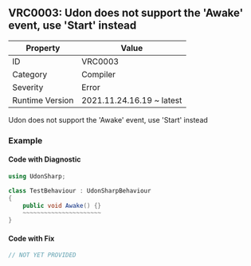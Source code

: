## VRC0003: Udon does not support the 'Awake' event, use 'Start' instead

| Property        | Value                     | 
| --------------- | ------------------------- | 
| ID              | VRC0003                   | 
| Category        | Compiler                  | 
| Severity        | Error                     | 
| Runtime Version | 2021.11.24.16.19 ~ latest | 

Udon does not support the 'Awake' event, use 'Start' instead  

### Example

#### Code with Diagnostic


```csharp
using UdonSharp;

class TestBehaviour : UdonSharpBehaviour
{
    public void Awake() {}
    ~~~~~~~~~~~~~~~~~~~~~~
}
```

#### Code with Fix


```csharp
// NOT YET PROVIDED
```


